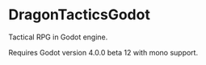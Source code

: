 # DragonTacticsGodot
Tactical RPG in Godot engine.

Requires Godot version 4.0.0 beta 12 with mono support. 
